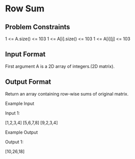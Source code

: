 # Row Sum

## Problem Constraints
1 <= A.size() <= 103
1 <= A[i].size() <= 103
1 <= A[i][j] <= 103

## Input Format
First argument A is a 2D array of integers.(2D matrix).

## Output Format
Return an array containing row-wise sums of original matrix.

Example Input

Input 1:

[1,2,3,4]
[5,6,7,8]
[9,2,3,4]


Example Output

Output 1:

[10,26,18]